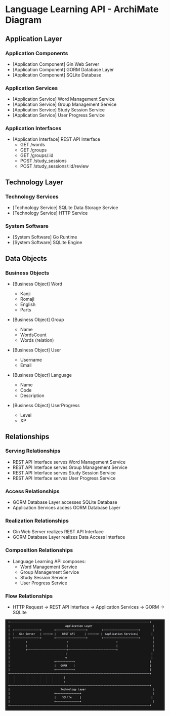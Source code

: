 # Language Learning API - ArchiMate Diagram

## Application Layer

### Application Components
- [Application Component] Gin Web Server
- [Application Component] GORM Database Layer
- [Application Component] SQLite Database

### Application Services
- [Application Service] Word Management Service
- [Application Service] Group Management Service
- [Application Service] Study Session Service
- [Application Service] User Progress Service

### Application Interfaces
- [Application Interface] REST API Interface
  - GET /words
  - GET /groups
  - GET /groups/:id
  - POST /study_sessions
  - POST /study_sessions/:id/review

## Technology Layer

### Technology Services
- [Technology Service] SQLite Data Storage Service
- [Technology Service] HTTP Service

### System Software
- [System Software] Go Runtime
- [System Software] SQLite Engine

## Data Objects

### Business Objects
- [Business Object] Word
  - Kanji
  - Romaji
  - English
  - Parts

- [Business Object] Group
  - Name
  - WordsCount
  - Words (relation)

- [Business Object] User
  - Username
  - Email

- [Business Object] Language
  - Name
  - Code
  - Description

- [Business Object] UserProgress
  - Level
  - XP

## Relationships

### Serving Relationships
- REST API Interface serves Word Management Service
- REST API Interface serves Group Management Service
- REST API Interface serves Study Session Service
- REST API Interface serves User Progress Service

### Access Relationships
- GORM Database Layer accesses SQLite Database
- Application Services access GORM Database Layer

### Realization Relationships
- Gin Web Server realizes REST API Interface
- GORM Database Layer realizes Data Access Interface

### Composition Relationships
- Language Learning API composes:
  - Word Management Service
  - Group Management Service
  - Study Session Service
  - User Progress Service

### Flow Relationships
- HTTP Request → REST API Interface → Application Services → GORM → SQLite 

![Architecture Diagram](image.png)